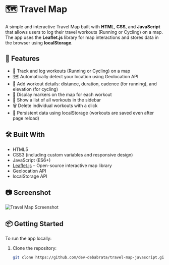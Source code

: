 # 🗺️ Travel Map

A simple and interactive Travel Map built with **HTML**, **CSS**, and **JavaScript** that allows users to log their travel workouts (Running or Cycling) on a map. The app uses the **Leaflet.js** library for map interactions and stores data in the browser using **localStorage**.

## 🚀 Features

- 📍 Track and log workouts (Running or Cycling) on a map
- 🗺️ Automatically detect your location using Geolocation API
- 📝 Add workout details: distance, duration, cadence (for running), and elevation (for cycling)
- 📌 Display markers on the map for each workout
- 📄 Show a list of all workouts in the sidebar
- 🗑️ Delete individual workouts with a click
- 💾 Persistent data using localStorage (workouts are saved even after page reload)

## 🛠️ Built With

- HTML5
- CSS3 (including custom variables and responsive design)
- JavaScript (ES6+)
- [Leaflet.js](https://leafletjs.com/) – Open-source interactive map library
- Geolocation API
- localStorage API

## 📷 Screenshot

![Travel Map Screenshot](travelMap.png) <!-- Replace with your actual screenshot file -->

## 📦 Getting Started

To run the app locally:

1. Clone the repository:
   ```bash
   git clone https://github.com/dev-debabrata/travel-map-javascript.git
   ```
